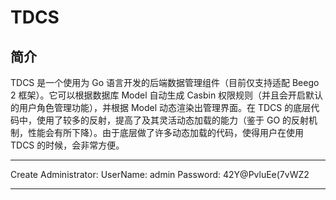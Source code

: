 # TDCS

## 简介

TDCS 是一个使用为 Go 语言开发的后端数据管理组件（目前仅支持适配 Beego 2 框架）。它可以根据数据库 Model 自动生成 Casbin 权限规则（并且会开启默认的用户角色管理功能），并根据 Model 动态渲染出管理界面。在 TDCS 的底层代码中，使用了较多的反射，提高了及其灵活动态加载的能力（鉴于 GO 的反射机制，性能会有所下降）。由于底层做了许多动态加载的代码，使得用户在使用 TDCS 的时候，会非常方便。

******************
Create Administrator:
UserName: admin
Password: 42Y@PvluEe(7vWZ2
*******************
